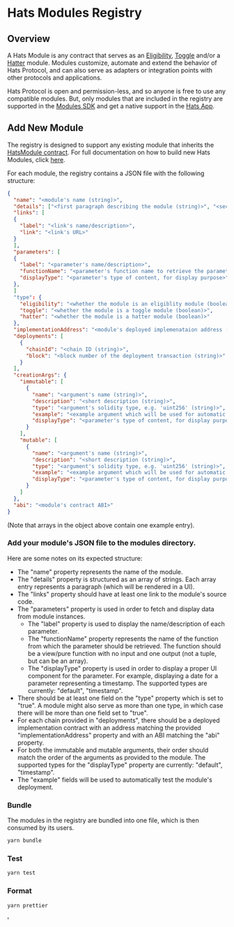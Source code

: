 # Hats Modules Registry

## Overview

A Hats Module is any contract that serves as an [Eligibility](https://docs.hatsprotocol.xyz/for-developers/hats-protocol-overview/eligibility-modules), [Toggle](https://docs.hatsprotocol.xyz/for-developers/hats-protocol-overview/toggle-modules) and/or a [Hatter](https://docs.hatsprotocol.xyz/for-developers/hats-protocol-overview/hat-admins-and-hatter-contracts#hatter-contracts) module.
Modules customize, automate and extend the behavior of Hats Protocol, and can also serve as adapters or integration points with other protocols and applications.

Hats Protocol is open and permission-less, and so anyone is free to use any compatible modules. But, only modules that are included in the registry are supported in the [Modules SDK](https://github.com/Hats-Protocol/modules-sdk) and get a native support in the [Hats App](https://app.hatsprotocol.xyz/).

## Add New Module

The registry is designed to support any existing module that inherits the [HatsModule contract](https://github.com/Hats-Protocol/hats-module/blob/main/src/HatsModule.sol).
For full documentation on how to build new Hats Modules, click [here](https://docs.hatsprotocol.xyz/for-developers/building-hats-modules).

For each module, the registry contains a JSON file with the following structure:

```json
{
  "name": "<module's name (string)>",
  "details": ["<first paragraph describing the module (string)>", "<second paragraph describing the module (string)>"],
  "links": [
  {
    "label": "<link's name/description>",
    "link": "<link's URL>"
  }
  ],
  "parameters": [
  {
    "label": "<parameter's name/description>",
    "functionName": "<parameter's function name to retrieve the parameter from its instance>",
    "displayType": "<parameter's type of content, for display purpose>"
  },
  ]
  "type": {
    "eligibility": "<whether the module is an eligiblity module (boolean)>",
    "toggle": "<whether the module is a toggle module (boolean)>",
    "hatter": "<whether the module is a hatter module (boolean)>"
  },
  "implementationAddress": "<module's deployed implemenataion address (string)>",
  "deployments": [
    {
      "chainId": "<chain ID (string)>",
      "block": "<block number of the deployment transaction (string)>"
    }
  ],
  "creationArgs": {
    "immutable": [
      {
        "name": "<argument's name (string)>",
        "description": "<short description (string)>",
        "type": "<argument's solidity type, e.g. 'uint256' (string)>",
        "example": "<example argument which will be used for automatic testing>",
        "displayType": "<parameter's type of content, for display purpose>"
      }
    ],
    "mutable": [
      {
        "name": "<argument's name (string)>",
        "description": "<short description (string)>",
        "type": "<argument's solidity type, e.g. 'uint256' (string)>",
        "example": "<example argument which will be used for automatic testing>",
        "displayType": "<parameter's type of content, for display purpose>"
      }
    ]
  },
  "abi": "<module's contract ABI>"
}
```

(Note that arrays in the object above contain one example entry).

### Add your module's JSON file to the modules directory.

Here are some notes on its expected structure:

- The "name" property represents the name of the module.
- The "details" property is structured as an array of strings. Each array entry represents a paragraph (which will be rendered in a UI).
- The "links" property should have at least one link to the module's source code.
- The "parameters" property is used in order to fetch and display data from module instances.
  - The "label" property is used to display the name/description of each parameter.
  - The "functionName" property represents the name of the function from which the parameter should be retrieved. The function should be a view/pure function with no input and one output (not a tuple, but can be an array).
  - The "displayType" property is used in order to display a proper UI component for the parameter. For example, displaying a date for a parameter representing a timestamp. The supported types are currently: "default", "timestamp".
- There should be at least one field on the "type" property which is set to "true". A module might also serve as more than one type, in which case there will be more than one field set to "true".
- For each chain provided in "deployments", there should be a deployed implementation contract with an address matching the provided "implementationAddress" property and with an ABI
  matching the "abi" property.
- For both the immutable and mutable arguments, their order should match the order of the arguments as provided to the module. The supported types for the "displayType" property are currently: "default", "timestamp".
- The "example" fields will be used to automatically test the module's deployment.

### Bundle

The modules in the registry are bundled into one file, which is then consumed by its users.

```bash
yarn bundle
```

### Test

```bash
yarn test
```

### Format

```bash
yarn prettier
```

י
